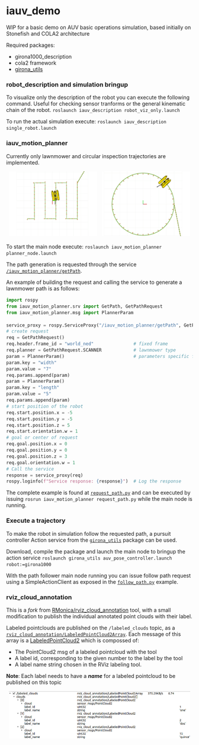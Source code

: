 # iauv_demo

WIP for a basic demo on AUV basic operations simulation, based initially on Stonefish and COLA2 architecture

Required packages:

- girona1000_description
- cola2 framework
- [girona_utils](https://github.com/GitSRealpe/girona_utils)

### robot_description and simulation bringup
To visualize only the description of the robot you can execute the following command. Useful for checking sensor tranforms or the general kinematic chain of the robot.
``roslaunch iauv_description robot_viz_only.launch``

To run the actual simulation execute:
``roslaunch iauv_description single_robot.launch``

### iauv_motion_planner
Currently only lawnmower and circular inspection trajectories are implemented.

<table><thead>
  <tr>
    <td><img src="/media/lawnmower.png" width="300"></td>
    <td><img src="/media/circular.png" width="300"></td>
  </tr></thead>
</table>

To start the main node execute: 
``roslaunch iauv_motion_planner planner_node.launch``

The path generation is requested through the service [``/iauv_motion_planner/getPath``](https://gitsrealpe.github.io/iauv_demo/doc/html/srv/GetPath.html).

An example of building the request and calling the service to generate a lawnmower path is as follows:
```python
import rospy
from iauv_motion_planner.srv import GetPath, GetPathRequest
from iauv_motion_planner.msg import PlannerParam

service_proxy = rospy.ServiceProxy("/iauv_motion_planner/getPath", GetPath)
# create request
req = GetPathRequest()
req.header.frame_id = "world_ned"               # fixed frame
req.planner = GetPathRequest.SCANNER            # lawnmower type
param = PlannerParam()                          # parameters specific for this type of trajectory
param.key = "width"
param.value = "7"
req.params.append(param)
param = PlannerParam()
param.key = "length"
param.value = "5"
req.params.append(param)
# start position of the robot
req.start.position.x = -5
req.start.position.y = -5
req.start.position.z = 5
req.start.orientation.w = 1
# goal or center of request
req.goal.position.x = 0
req.goal.position.y = 0
req.goal.position.z = 3
req.goal.orientation.w = 1
# Call the service
response = service_proxy(req)
rospy.loginfo(f"Service response: {response}")  # Log the response
```

The complete example is found at [``request_path.py``](https://github.com/GitSRealpe/iauv_demo/blob/main/iauv_motion_planner/scripts/request_path.py) and can be executed by issuing ``rosrun iauv_motion_planner request_path.py`` while the main node is running.

### Execute a trajectory
To make the robot in simulation follow the requested path, a pursuit controller Action service from the [``girona_utils``](https://github.com/GitSRealpe/girona_utils) package can be used.

Download, compile the package and launch the main node to bringup the action service 
``roslaunch girona_utils auv_pose_controller.launch robot:=girona1000``

With the path follower main node running you can issue follow path request using a SimpleActionClient as exposed in the [``follow_path.py``](https://github.com/GitSRealpe/iauv_demo/blob/main/iauv_motion_planner/scripts/follow_path.py) example.

### rviz_cloud_annotation
This is a *fork* from [RMonica/rviz_cloud_annotation](https://github.com/RMonica/rviz_cloud_annotation) tool, with a small modification to publish the individual annotated point clouds with their label.

Labeled pointclouds are published on the ``/labeled_clouds`` topic, as a [``rviz_cloud_annotation/LabeledPointCloud2Array``](https://gitsrealpe.github.io/iauv_demo/rviz_cloud_annotation/doc/html/msg/LabeledPointCloud2Array.html).
Each message of this array is a [LabeledPointCloud2](https://gitsrealpe.github.io/iauv_demo/rviz_cloud_annotation/doc/html/msg/LabeledPointCloud2Array.html) which is compossed of:
- The PointCloud2 msg of a labeled pointcloud with the tool
- A label id, corresponding to the given number to the label by the tool
- A label name string chosen in the RViz labeling tool.

**Note**: Each label needs to have a ***name*** for a labeled pointcloud to be published on this topic 

<table><thead>
  <tr>
    <td><img src="/media/pcd_label_example.jpeg" width="600"></td>
  </tr></thead>
</table>